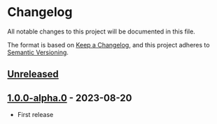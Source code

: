# Changelog

All notable changes to this project will be documented in this file.

The format is based on [Keep a Changelog](https://keepachangelog.com/en/1.0.0/),
and this project adheres to [Semantic Versioning](https://semver.org/spec/v2.0.0.html).


## [Unreleased]


## [1.0.0-alpha.0] - 2023-08-20

- First release


[unreleased]: https://github.com/thomasperi/mojl-sass/compare/v1.0.0-alpha.0...HEAD
[1.0.0-alpha.0]: https://github.com/thomasperi/mojl-sass/releases/tag/v1.0.0-alpha.0
